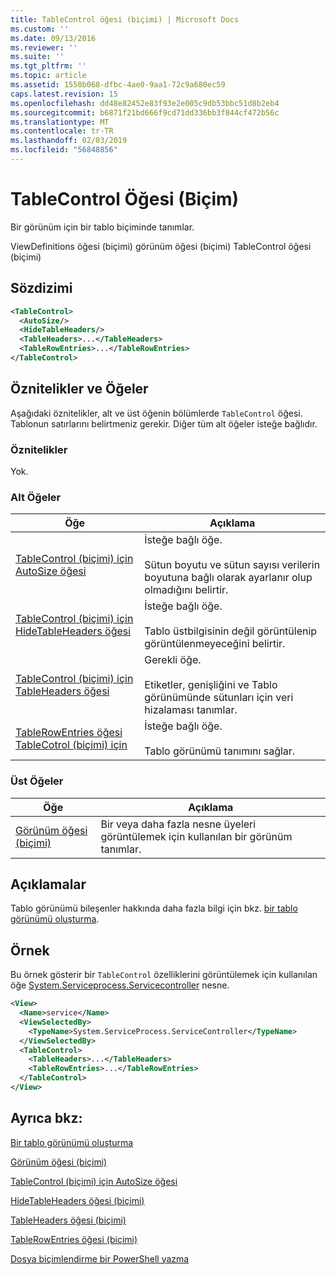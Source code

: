 ```yaml
---
title: TableControl öğesi (biçimi) | Microsoft Docs
ms.custom: ''
ms.date: 09/13/2016
ms.reviewer: ''
ms.suite: ''
ms.tgt_pltfrm: ''
ms.topic: article
ms.assetid: 1550b068-dfbc-4ae0-9aa1-72c9a680ec59
caps.latest.revision: 15
ms.openlocfilehash: dd48e82452e83f93e2e005c9db53bbc51d8b2eb4
ms.sourcegitcommit: b6871f21bd666f9cd71dd336bb3f844cf472b56c
ms.translationtype: MT
ms.contentlocale: tr-TR
ms.lasthandoff: 02/03/2019
ms.locfileid: "56848856"
---
```

# <a name="tablecontrol-element-format"></a>TableControl Öğesi (Biçim)

Bir görünüm için bir tablo biçiminde tanımlar.

ViewDefinitions öğesi (biçimi) görünüm öğesi (biçimi) TableControl öğesi (biçimi)

## <a name="syntax"></a>Sözdizimi

```xml
<TableControl>
  <AutoSize/>
  <HideTableHeaders/>
  <TableHeaders>...</TableHeaders>
  <TableRowEntries>...</TableRowEntries>
</TableControl>

```

## <a name="attributes-and-elements"></a>Öznitelikler ve Öğeler

Aşağıdaki öznitelikler, alt ve üst öğenin bölümlerde `TableControl` öğesi. Tablonun satırlarını belirtmeniz gerekir. Diğer tüm alt öğeler isteğe bağlıdır.

### <a name="attributes"></a>Öznitelikler

Yok.

### <a name="child-elements"></a>Alt Öğeler

|Öğe|Açıklama|
|-------------|-----------------|
|[TableControl (biçimi) için AutoSize öğesi](./autosize-element-for-tablecontrol-format.md)|İsteğe bağlı öğe.<br /><br /> Sütun boyutu ve sütun sayısı verilerin boyutuna bağlı olarak ayarlanır olup olmadığını belirtir.|
|[TableControl (biçimi) için HideTableHeaders öğesi](./hidetableheaders-element-format.md)|İsteğe bağlı öğe.<br /><br /> Tablo üstbilgisinin değil görüntülenip görüntülenmeyeceğini belirtir.|
|[TableControl (biçimi) için TableHeaders öğesi](./tableheaders-element-format.md)|Gerekli öğe.<br /><br /> Etiketler, genişliğini ve Tablo görünümünde sütunları için veri hizalaması tanımlar.|
|[TableRowEntries öğesi TableCotrol (biçimi) için](./tablerowentries-element-for-tablecontrol-format.md)|İsteğe bağlı öğe.<br /><br /> Tablo görünümü tanımını sağlar.|

### <a name="parent-elements"></a>Üst Öğeler

|Öğe|Açıklama|
|-------------|-----------------|
|[Görünüm öğesi (biçimi)](./view-element-format.md)|Bir veya daha fazla nesne üyeleri görüntülemek için kullanılan bir görünüm tanımlar.|

## <a name="remarks"></a>Açıklamalar

Tablo görünümü bileşenler hakkında daha fazla bilgi için bkz. [bir tablo görünümü oluşturma](./creating-a-table-view.md).

## <a name="example"></a>Örnek

Bu örnek gösterir bir `TableControl` özelliklerini görüntülemek için kullanılan öğe [System.Serviceprocess.Servicecontroller](/dotnet/api/System.ServiceProcess.ServiceController) nesne.

```xml
<View>
  <Name>service</Name>
  <ViewSelectedBy>
    <TypeName>System.ServiceProcess.ServiceController</TypeName>
  </ViewSelectedBy>
  <TableControl>
    <TableHeaders>...</TableHeaders>
    <TableRowEntries>...</TableRowEntries>
  </TableControl>
</View>

```

## <a name="see-also"></a>Ayrıca bkz:

[Bir tablo görünümü oluşturma](./creating-a-table-view.md)

[Görünüm öğesi (biçimi)](./view-element-format.md)

[TableControl (biçimi) için AutoSize öğesi](./autosize-element-for-tablecontrol-format.md)

[HideTableHeaders öğesi (biçimi)](./hidetableheaders-element-format.md)

[TableHeaders öğesi (biçimi)](./tableheaders-element-format.md)

[TableRowEntries öğesi (biçimi)](./tablerowentries-element-for-tablecontrol-format.md)

[Dosya biçimlendirme bir PowerShell yazma](./writing-a-powershell-formatting-file.md)
